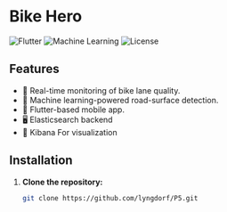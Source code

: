 # Bike Hero

![Flutter](https://img.shields.io/badge/Flutter-Framework-blue)
![Machine Learning](https://img.shields.io/badge/Machine%20Learning-Powered-brightgreen)
![License](https://img.shields.io/badge/License-MIT-yellow)
## Features

- 🚀 Real-time monitoring of bike lane quality.
- 🧠 Machine learning-powered road-surface detection.
- 📱 Flutter-based mobile app.
- 🖥️ Elasticsearch backend
- 🧐 Kibana For visualization

## Installation

1. **Clone the repository:**
   ```sh
   git clone https://github.com/lyngdorf/P5.git
   ```
